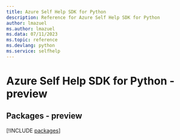 ```yaml
---
title: Azure Self Help SDK for Python
description: Reference for Azure Self Help SDK for Python
author: lmazuel
ms.author: lmazuel
ms.data: 07/11/2023
ms.topic: reference
ms.devlang: python
ms.service: selfhelp
---
```

# Azure Self Help SDK for Python - preview
## Packages - preview
[!INCLUDE [packages](self-help-index.md)]